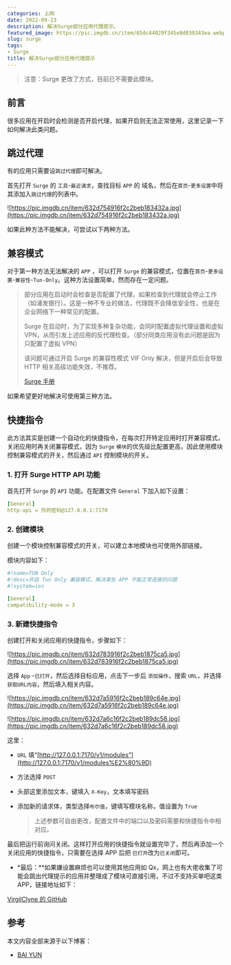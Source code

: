 ```yaml
---
categories: 上网
date: 2022-09-23
description: 解决Surge部分应用代理提示。
featured_image: https://pic.imgdb.cn/item/65dc44029f345e8d030343ea.webp
slug: surge
tags:
- Surge
title: 解决Surge部分应用代理提示
---
```

> 注意：Surge 更改了方式，目前已不需要此模块。

## 前言

很多应用在开启时会检测是否开启代理，如果开启则无法正常使用，这里记录一下如何解决此类问题。

## 跳过代理

有的应用只需要设`跳过代理`即可解决。

首先打开 `Surge` 的 `工具`-`最近请求`，查找目标 `APP` 的 域名，然后在`首页`-`更多设置`中将其添加入`跳过代理`的列表中。

![https://pic.imgdb.cn/item/632d754916f2c2beb183432a.jpg](https://pic.imgdb.cn/item/632d754916f2c2beb183432a.jpg)

如果此种方法不能解决，可尝试以下两种方法。

## 兼容模式

对于第一种方法无法解决的 `APP` ，可以打开 `Surge` 的兼容模式，位置在`首页`-`更多设置`-`兼容性`-`Tun-Only`。这种方法设置简单，然而存在一定问题。

> 部分应用在启动时会检查是否配置了代理，如果检查到代理就会停止工作（如浦发银行）。这是一种不专业的做法，代理既不会降低安全性，也是在企业网络下一种常见的配置。
> 
> 
> Surge 在启动时，为了实现多种复杂功能，会同时配置虚拟代理设置和虚拟 VPN，从而引发上述应用的反代理检查。（部分同类应用没有此问题是因为只配置了虚拟 VPN）
> 
> 该问题可通过开启 Surge 的兼容性模式 VIF Only 解决，但是开启后会导致 HTTP 相关高级功能失效，不推荐。
> 
> [Surge 手册](https://nssurge.zendesk.com/hc/zh-cn/articles/900000083086-%E5%85%B3%E4%BA%8E%E9%83%A8%E5%88%86%E5%BA%94%E7%94%A8%E5%9C%A8-Surge-%E8%BF%90%E8%A1%8C%E6%97%B6%E6%8F%90%E7%A4%BA%E8%AF%B7%E5%8B%BF%E4%BD%BF%E7%94%A8%E4%BB%A3%E7%90%86%E7%9A%84%E8%AF%B4%E6%98%8E)
> 

如果希望更好地解决可使用第三种方法。

## 快捷指令

此方法其实是创建一个自动化的快捷指令，在每次打开特定应用时打开兼容模式，关闭应用时再关闭兼容模式，因为 `Surge` `模块`的优先级比配置更高，因此使用模块控制兼容模式的开关，然后通过 `API` 控制模块的开关。

### 1. 打开 Surge HTTP API 功能

首先打开 `Surge` 的 `API` 功能。在配置文件 `General` 下加入如下设置：

```yaml
[General]
http-api = 你的密码@127.0.0.1:7170
```

### 2. 创建模块

创建一个模块控制兼容模式的开关，可以建立本地模块也可使用外部链接。

模块内容如下：

```yaml
#!name=TUN Only
#!desc=开启 Tun Only 兼容模式，解决某些 APP 不能正常连接的问题
#!system=ios

[General]
compatibility-mode = 3
```

### 3. 新建快捷指令

创建打开和关闭应用的快捷指令，步骤如下：

![https://pic.imgdb.cn/item/632d783916f2c2beb1875ca5.jpg](https://pic.imgdb.cn/item/632d783916f2c2beb1875ca5.jpg)

选择 `App` -`已打开`，然后选择目标应用，点击下一步后 `添加操作`，搜索 `URL`，并选择 `获取URL内容`，然后填入相关内容。

![https://pic.imgdb.cn/item/632d7a5916f2c2beb189c64e.jpg](https://pic.imgdb.cn/item/632d7a5916f2c2beb189c64e.jpg)

![https://pic.imgdb.cn/item/632d7a6c16f2c2beb189dc58.jpg](https://pic.imgdb.cn/item/632d7a6c16f2c2beb189dc58.jpg)

这里：

- `URL` 填“[http://127.0.0.1:7170/v1/modules”](http://127.0.0.1:7170/v1/modules%E2%80%9D)
- 方法选择 `POST`
- 头部这里添加文本，键填入 `X-Key`，文本填写密码
- 添加新的请求体，类型选择`布尔值`，键填写模块名称，值设置为 `True`
  
    > 上述参数可自由更改，配置文件中的端口以及密码需要和快捷指令中相对应。
    > 

最后把运行前询问关闭。这样打开应用的快捷指令就设置完毕了，然后再添加一个关闭应用的快捷指令，只需要在选择 APP 后把 `已打开`改为`已关闭`即可。

- *最后：**如果嫌设置麻烦也可以使用其他应用如 Qx，网上也有大佬收集了可能会跳出代理提示的应用并整理成了模块可直接引用，不过不支持买单吧这类 APP，链接地址如下：

[VirgilClyne 的 GitHub](https://github.com/VirgilClyne)

## 参考

本文内容全部来源于以下博客：

- [BAI YUN](https://baiyun.me/surge-with-china-apps)